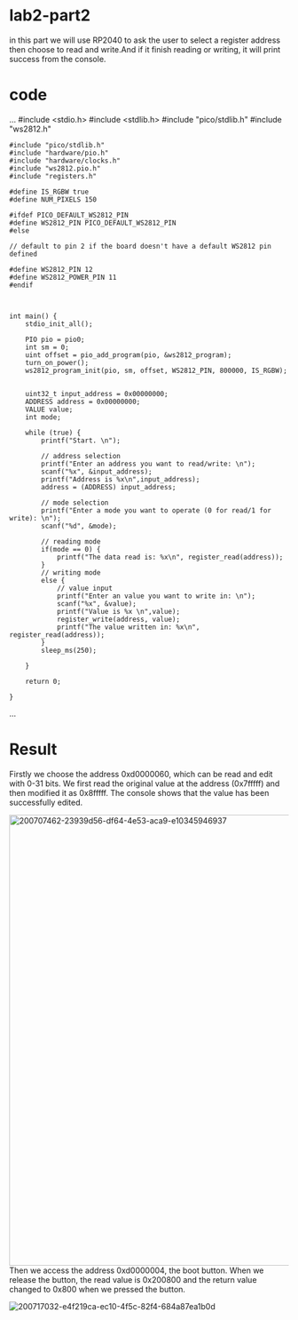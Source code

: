 # lab2-part2
in this part we will use RP2040 to ask the user to select a register address then choose to read and write.And if it finish reading or writing, it will print success from the console. 
# code
...
    #include <stdio.h>
    #include <stdlib.h>
    #include "pico/stdlib.h"
    #include "ws2812.h"

    #include "pico/stdlib.h"
    #include "hardware/pio.h"
    #include "hardware/clocks.h"
    #include "ws2812.pio.h"
    #include "registers.h"

    #define IS_RGBW true
    #define NUM_PIXELS 150

    #ifdef PICO_DEFAULT_WS2812_PIN
    #define WS2812_PIN PICO_DEFAULT_WS2812_PIN
    #else

    // default to pin 2 if the board doesn't have a default WS2812 pin defined

    #define WS2812_PIN 12
    #define WS2812_POWER_PIN 11
    #endif



    int main() {
        stdio_init_all();

        PIO pio = pio0;
        int sm = 0;
        uint offset = pio_add_program(pio, &ws2812_program);
        turn_on_power();
        ws2812_program_init(pio, sm, offset, WS2812_PIN, 800000, IS_RGBW);


        uint32_t input_address = 0x00000000;
        ADDRESS address = 0x00000000;
        VALUE value;
        int mode;

        while (true) {
            printf("Start. \n");

            // address selection
            printf("Enter an address you want to read/write: \n");
            scanf("%x", &input_address);  
            printf("Address is %x\n",input_address);
            address = (ADDRESS) input_address;

            // mode selection
            printf("Enter a mode you want to operate (0 for read/1 for write): \n");
            scanf("%d", &mode);

            // reading mode
            if(mode == 0) {
                printf("The data read is: %x\n", register_read(address));
            }
            // writing mode
            else {
                // value input
                printf("Enter an value you want to write in: \n");
                scanf("%x", &value);  
                printf("Value is %x \n",value);
                register_write(address, value);
                printf("The value written in: %x\n", register_read(address));
            }
            sleep_ms(250);

        }

        return 0;

    }
...

# Result

Firstly we choose the address 0xd0000060, which can be read and edit with 0-31 bits. We first read the original value at the address (0x7fffff) and then modified it as 0x8fffff. The console shows that the value has been successfully edited.

<img width="812" alt="200707462-23939d56-df64-4e53-aca9-e10345946937" src="https://user-images.githubusercontent.com/113209201/202309745-2c0773be-ae60-4425-ad7b-0603e9b50ef7.png">
Then we access the address 0xd0000004, the boot button. When we release the button, the read value is 0x200800 and the return value changed to 0x800 when we pressed the button.

![200717032-e4f219ca-ec10-4f5c-82f4-684a87ea1b0d](https://user-images.githubusercontent.com/113209201/202309996-6223b39f-3807-40df-86f4-01023ab2cf26.png)

